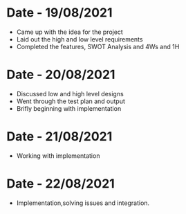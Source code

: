 # Date - 19/08/2021
 * Came up with the idea for the project
 * Laid out the high and low level requirements
 * Completed the features, SWOT Analysis and 4Ws and 1H

# Date - 20/08/2021
 * Discussed low and high level designs
 * Went through the test plan and output
 * Brifly beginning with implementation

# Date - 21/08/2021
 * Working with implementation

# Date - 22/08/2021
 * Implementation,solving issues and integration.